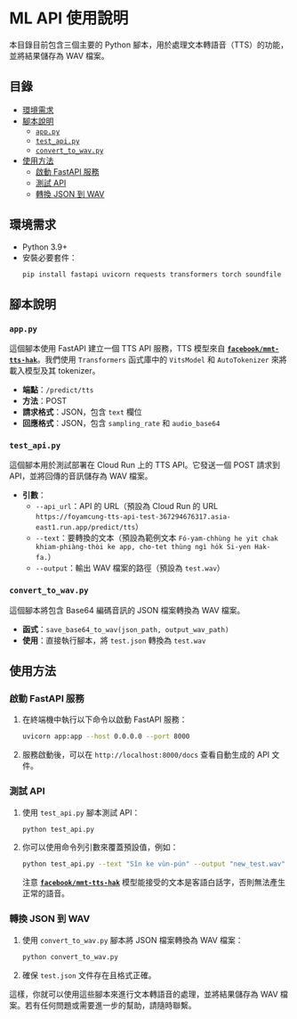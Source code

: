 # ML API 使用說明

本目錄目前包含三個主要的 Python 腳本，用於處理文本轉語音（TTS）的功能，並將結果儲存為 WAV 檔案。

## 目錄

- [環境需求](#環境需求)
- [腳本說明](#腳本說明)
  - [`app.py`](#apppy)
  - [`test_api.py`](#test_apipy)
  - [`convert_to_wav.py`](#convert_to_wavpy)
- [使用方法](#使用方法)
  - [啟動 FastAPI 服務](#啟動-fastapi-服務)
  - [測試 API](#測試-api)
  - [轉換 JSON 到 WAV](#轉換-json-到-wav)

## 環境需求

- Python 3.9+
- 安裝必要套件：
  ```bash
  pip install fastapi uvicorn requests transformers torch soundfile
  ```

## 腳本說明

### `app.py`

這個腳本使用 FastAPI 建立一個 TTS API 服務，TTS 模型來自 **[`facebook/mmt-tts-hak`](https://huggingface.co/facebook/mms-tts-hak)**。我們使用 `Transformers` 函式庫中的 `VitsModel` 和 `AutoTokenizer` 來將載入模型及其 tokenizer。

- **端點**：`/predict/tts`
- **方法**：POST
- **請求格式**：JSON，包含 `text` 欄位
- **回應格式**：JSON，包含 `sampling_rate` 和 `audio_base64`

### `test_api.py`

這個腳本用於測試部署在 Cloud Run 上的 TTS API。它發送一個 POST 請求到 API，並將回傳的音訊儲存為 WAV 檔案。

- **引數**：
  - `--api_url`：API 的 URL（預設為 Cloud Run 的 URL `https://foyamcung-tts-api-test-367294676317.asia-east1.run.app/predict/tts`）
  - `--text`：要轉換的文本（預設為範例文本 `Fó-yam-chhùng he yit chak khiam-phiàng-thòi ke app, cho-tet thùng ngì ho̍k Si-yen Hak-fa.`）
  - `--output`：輸出 WAV 檔案的路徑（預設為 `test.wav`）

### `convert_to_wav.py`

這個腳本將包含 Base64 編碼音訊的 JSON 檔案轉換為 WAV 檔案。

- **函式**：`save_base64_to_wav(json_path, output_wav_path)`
- **使用**：直接執行腳本，將 `test.json` 轉換為 `test.wav`

## 使用方法

### 啟動 FastAPI 服務

1. 在終端機中執行以下命令以啟動 FastAPI 服務：
   ```bash
   uvicorn app:app --host 0.0.0.0 --port 8000
   ```

2. 服務啟動後，可以在 `http://localhost:8000/docs` 查看自動生成的 API 文件。

### 測試 API

1. 使用 `test_api.py` 腳本測試 API：
   ```bash
   python test_api.py
   ```

2. 你可以使用命令列引數來覆蓋預設值，例如：
   ```bash
   python test_api.py --text "Sîn ke vùn-pún" --output "new_test.wav"
   ```
    注意 **[`facebook/mmt-tts-hak`](https://huggingface.co/facebook/mms-tts-hak)** 模型能接受的文本是客語白話字，否則無法產生正常的語音。
### 轉換 JSON 到 WAV

1. 使用 `convert_to_wav.py` 腳本將 JSON 檔案轉換為 WAV 檔案：
   ```bash
   python convert_to_wav.py
   ```

2. 確保 `test.json` 文件存在且格式正確。

這樣，你就可以使用這些腳本來進行文本轉語音的處理，並將結果儲存為 WAV 檔案。若有任何問題或需要進一步的幫助，請隨時聯繫。 